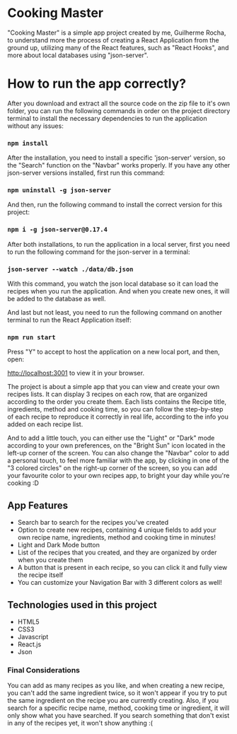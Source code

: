 # Cooking Master

"Cooking Master" is a simple app project created by me, Guilherme Rocha, to understand more the process of creating a React Application from the ground up, utilizing many of the React features, such as "React Hooks", and more about local databases using "json-server".

# How to run the app correctly?

After you download and extract all the source code on the zip file to it's own folder, you can run the following commands in order on the project directory terminal to install the necessary dependencies to run the application without any issues:

### `npm install`

After the installation, you need to install a specific 'json-server' version, so the "Search"
function on the "Navbar" works properly. If you have any other json-server versions installed, first run this command:

### `npm uninstall -g json-server`

And then, run the following command to install the correct version for this project:

### `npm i -g json-server@0.17.4`

After both installations, to run the application in a local server, first you need to run the following command
for the json-server in a terminal:

### `json-server --watch ./data/db.json`

With this command, you watch the json local database so it can load the recipes when you run the application.
And when you create new ones, it will be added to the database as well.

And last but not least, you need to run the following command on another terminal to run the React Application itself:

### `npm run start`

Press "Y" to accept to host the application on a new local port, and then, open:

[http://localhost:3001](http://localhost:3001) to view it in your browser.

The project is about a simple app that you can view and create your own recipes lists. It can display 3 recipes on each row, that are organized according to the order you create them. Each lists contains the Recipe title, ingredients, method and cooking time, so you can follow the step-by-step of each recipe to reproduce it correctly in real life, according to the info you added on each recipe list.

And to add a little touch, you can either use the "Light" or "Dark" mode according to your own preferences, on the "Bright Sun" icon located in the left-up corner of the screen.
You can also change the "Navbar" color to add a personal touch, to feel more familiar with the app, by clicking in one of the "3 colored circles" on the right-up corner of the screen, so you can add your favourite color to your own recipes app, to bright your day while you're cooking :D

## App Features

- Search bar to search for the recipes you've created
- Option to create new recipes, containing 4 unique fields to add your own recipe name, ingredients, method and
  cooking time in minutes!
- Light and Dark Mode button
- List of the recipes that you created, and they are organized by order when you create them
- A button that is present in each recipe, so you can click it and fully view the recipe itself
- You can customize your Navigation Bar with 3 different colors as well!

## Technologies used in this project

- HTML5
- CSS3
- Javascript
- React.js
- Json

### Final Considerations

You can add as many recipes as you like, and when creating a new recipe, you can't add the same ingredient twice, so it won't appear if you try to put the same ingredient on the recipe you are currently creating.
Also, if you search for a specific recipe name, method, cooking time or ingredient, it will only show what you have searched. If you search something that don't exist in any of the recipes yet, it won't show anything :(